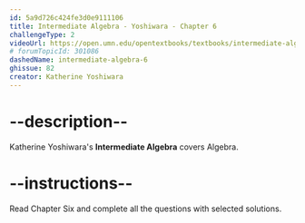 ```yaml
---
id: 5a9d726c424fe3d0e9111106
title: Intermediate Algebra - Yoshiwara - Chapter 6
challengeType: 2
videoUrl: https://open.umn.edu/opentextbooks/textbooks/intermediate-algebra-2020
# forumTopicId: 301086
dashedName: intermediate-algebra-6
ghissue: 82
creator: Katherine Yoshiwara 
---
```


# --description--

Katherine Yoshiwara's __Intermediate Algebra__ covers Algebra.

# --instructions--

Read Chapter Six and complete all the questions with selected solutions.